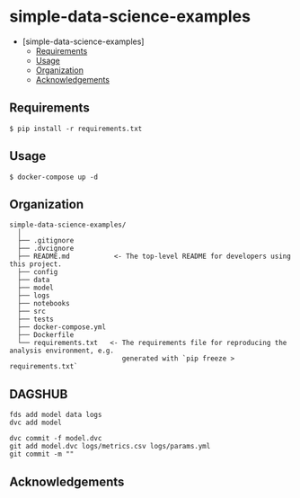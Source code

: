 # simple-data-science-examples

<!-- code_chunk_output -->

* [simple-data-science-examples]
	* [Requirements](#requirements)
	* [Usage](#how-to-run)
	* [Organization](#organization)
    * [Acknowledgements](#acknowledgements)

<!-- /code_chunk_output -->

## Requirements
```
$ pip install -r requirements.txt
```

## Usage
```
$ docker-compose up -d
```

## Organization

  ```
  simple-data-science-examples/
    │
    ├── .gitignore
    ├── .dvcignore
    ├── README.md           <- The top-level README for developers using this project.
    ├── config     
    ├── data   
    ├── model
    ├── logs
    ├── notebooks
    ├── src  
    ├── tests
    ├── docker-compose.yml
    ├── Dockerfile
    └── requirements.txt   <- The requirements file for reproducing the analysis environment, e.g.
                              generated with `pip freeze > requirements.txt`
  ```

## DAGSHUB
```
fds add model data logs
dvc add model

dvc commit -f model.dvc
git add model.dvc logs/metrics.csv logs/params.yml
git commit -m ""
```  


## Acknowledgements
